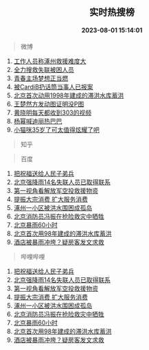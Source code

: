 <div align="center"><h2>实时热搜榜</h2><h4>2023-08-01 15:14:01</h4></div>

> 微博  

1. [工作人员称涿州救援难度大](https://s.weibo.com/weibo?q=%23%E5%B7%A5%E4%BD%9C%E4%BA%BA%E5%91%98%E7%A7%B0%E6%B6%BF%E5%B7%9E%E6%95%91%E6%8F%B4%E9%9A%BE%E5%BA%A6%E5%A4%A7%23&t=31&band_rank=1&Refer=top)<br />
2. [全力搜救失联被困人员](https://s.weibo.com/weibo?q=%23%E5%85%A8%E5%8A%9B%E6%90%9C%E6%95%91%E5%A4%B1%E8%81%94%E8%A2%AB%E5%9B%B0%E4%BA%BA%E5%91%98%23&t=31&band_rank=2&Refer=top)<br />
3. [青春主场梦想正当燃](https://s.weibo.com/weibo?q=%23%E9%9D%92%E6%98%A5%E4%B8%BB%E5%9C%BA%E6%A2%A6%E6%83%B3%E6%AD%A3%E5%BD%93%E7%87%83%23&t=31&band_rank=3&Refer=top)<br />
4. [被CardiB扔话筒当事人已报案](https://s.weibo.com/weibo?q=%23%E8%A2%ABCardiB%E6%89%94%E8%AF%9D%E7%AD%92%E5%BD%93%E4%BA%8B%E4%BA%BA%E5%B7%B2%E6%8A%A5%E6%A1%88%23&t=31&band_rank=4&Refer=top)<br />
5. [北京首次动用1998年建成的滞洪水库蓄洪](https://s.weibo.com/weibo?q=%23%E5%8C%97%E4%BA%AC%E9%A6%96%E6%AC%A1%E5%8A%A8%E7%94%A81998%E5%B9%B4%E5%BB%BA%E6%88%90%E7%9A%84%E6%BB%9E%E6%B4%AA%E6%B0%B4%E5%BA%93%E8%93%84%E6%B4%AA%23&t=31&band_rank=5&Refer=top)<br />
6. [王楚然方发动图证明没P图](https://s.weibo.com/weibo?q=%23%E7%8E%8B%E6%A5%9A%E7%84%B6%E6%96%B9%E5%8F%91%E5%8A%A8%E5%9B%BE%E8%AF%81%E6%98%8E%E6%B2%A1P%E5%9B%BE%23&t=31&band_rank=6&Refer=top)<br />
7. [黄晓明每天都收到303的视频](https://s.weibo.com/weibo?q=%23%E9%BB%84%E6%99%93%E6%98%8E%E6%AF%8F%E5%A4%A9%E9%83%BD%E6%94%B6%E5%88%B0303%E7%9A%84%E8%A7%86%E9%A2%91%23&t=31&band_rank=7&Refer=top)<br />
8. [杨幂喊迪丽热巴巴](https://s.weibo.com/weibo?q=%23%E6%9D%A8%E5%B9%82%E5%96%8A%E8%BF%AA%E4%B8%BD%E7%83%AD%E5%B7%B4%E5%B7%B4%23&t=31&band_rank=8&Refer=top)<br />
9. [小猫咪35岁了可太值得炫耀了吧](https://s.weibo.com/weibo?q=%23%E5%B0%8F%E7%8C%AB%E5%92%AA35%E5%B2%81%E4%BA%86%E5%8F%AF%E5%A4%AA%E5%80%BC%E5%BE%97%E7%82%AB%E8%80%80%E4%BA%86%E5%90%A7%23&t=31&band_rank=9&Refer=top)<br />

> 知乎  


> 百度  

1. [把祝福送给人民子弟兵](https://www.baidu.com/s?wd=%E6%8A%8A%E7%A5%9D%E7%A6%8F%E9%80%81%E7%BB%99%E4%BA%BA%E6%B0%91%E5%AD%90%E5%BC%9F%E5%85%B5&sa=fyb_news&rsv_dl=fyb_news)<br />
2. [北京强降雨14名失联人员已取得联系](https://www.baidu.com/s?wd=%E5%8C%97%E4%BA%AC%E5%BC%BA%E9%99%8D%E9%9B%A814%E5%90%8D%E5%A4%B1%E8%81%94%E4%BA%BA%E5%91%98%E5%B7%B2%E5%8F%96%E5%BE%97%E8%81%94%E7%B3%BB&sa=fyb_news&rsv_dl=fyb_news)<br />
3. [第一视角看解放军空投救援物资](https://www.baidu.com/s?wd=%E7%AC%AC%E4%B8%80%E8%A7%86%E8%A7%92%E7%9C%8B%E8%A7%A3%E6%94%BE%E5%86%9B%E7%A9%BA%E6%8A%95%E6%95%91%E6%8F%B4%E7%89%A9%E8%B5%84&sa=fyb_news&rsv_dl=fyb_news)<br />
4. [提振大宗消费 扩大服务消费](https://www.baidu.com/s?wd=%E6%8F%90%E6%8C%AF%E5%A4%A7%E5%AE%97%E6%B6%88%E8%B4%B9+%E6%89%A9%E5%A4%A7%E6%9C%8D%E5%8A%A1%E6%B6%88%E8%B4%B9&sa=fyb_news&rsv_dl=fyb_news)<br />
5. [涿州一小区被洪水围困成孤岛](https://www.baidu.com/s?wd=%E6%B6%BF%E5%B7%9E%E4%B8%80%E5%B0%8F%E5%8C%BA%E8%A2%AB%E6%B4%AA%E6%B0%B4%E5%9B%B4%E5%9B%B0%E6%88%90%E5%AD%A4%E5%B2%9B&sa=fyb_news&rsv_dl=fyb_news)<br />
6. [北京消防员冯振在抢险救灾中牺牲](https://www.baidu.com/s?wd=%E5%8C%97%E4%BA%AC%E6%B6%88%E9%98%B2%E5%91%98%E5%86%AF%E6%8C%AF%E5%9C%A8%E6%8A%A2%E9%99%A9%E6%95%91%E7%81%BE%E4%B8%AD%E7%89%BA%E7%89%B2&sa=fyb_news&rsv_dl=fyb_news)<br />
7. [北京暴雨60小时](https://www.baidu.com/s?wd=%E5%8C%97%E4%BA%AC%E6%9A%B4%E9%9B%A860%E5%B0%8F%E6%97%B6&sa=fyb_news&rsv_dl=fyb_news)<br />
8. [北京首次用98年建成的滞洪水库蓄洪](https://www.baidu.com/s?wd=%E5%8C%97%E4%BA%AC%E9%A6%96%E6%AC%A1%E7%94%A898%E5%B9%B4%E5%BB%BA%E6%88%90%E7%9A%84%E6%BB%9E%E6%B4%AA%E6%B0%B4%E5%BA%93%E8%93%84%E6%B4%AA&sa=fyb_news&rsv_dl=fyb_news)<br />
9. [酒店被暴雨冲垮？疑房客发文求救](https://www.baidu.com/s?wd=%E9%85%92%E5%BA%97%E8%A2%AB%E6%9A%B4%E9%9B%A8%E5%86%B2%E5%9E%AE%EF%BC%9F%E7%96%91%E6%88%BF%E5%AE%A2%E5%8F%91%E6%96%87%E6%B1%82%E6%95%91&sa=fyb_news&rsv_dl=fyb_news)<br />

> 哔哩哔哩  

1. [把祝福送给人民子弟兵](https://www.baidu.com/s?wd=%E6%8A%8A%E7%A5%9D%E7%A6%8F%E9%80%81%E7%BB%99%E4%BA%BA%E6%B0%91%E5%AD%90%E5%BC%9F%E5%85%B5&sa=fyb_news&rsv_dl=fyb_news)<br />
2. [北京强降雨14名失联人员已取得联系](https://www.baidu.com/s?wd=%E5%8C%97%E4%BA%AC%E5%BC%BA%E9%99%8D%E9%9B%A814%E5%90%8D%E5%A4%B1%E8%81%94%E4%BA%BA%E5%91%98%E5%B7%B2%E5%8F%96%E5%BE%97%E8%81%94%E7%B3%BB&sa=fyb_news&rsv_dl=fyb_news)<br />
3. [第一视角看解放军空投救援物资](https://www.baidu.com/s?wd=%E7%AC%AC%E4%B8%80%E8%A7%86%E8%A7%92%E7%9C%8B%E8%A7%A3%E6%94%BE%E5%86%9B%E7%A9%BA%E6%8A%95%E6%95%91%E6%8F%B4%E7%89%A9%E8%B5%84&sa=fyb_news&rsv_dl=fyb_news)<br />
4. [提振大宗消费 扩大服务消费](https://www.baidu.com/s?wd=%E6%8F%90%E6%8C%AF%E5%A4%A7%E5%AE%97%E6%B6%88%E8%B4%B9+%E6%89%A9%E5%A4%A7%E6%9C%8D%E5%8A%A1%E6%B6%88%E8%B4%B9&sa=fyb_news&rsv_dl=fyb_news)<br />
5. [涿州一小区被洪水围困成孤岛](https://www.baidu.com/s?wd=%E6%B6%BF%E5%B7%9E%E4%B8%80%E5%B0%8F%E5%8C%BA%E8%A2%AB%E6%B4%AA%E6%B0%B4%E5%9B%B4%E5%9B%B0%E6%88%90%E5%AD%A4%E5%B2%9B&sa=fyb_news&rsv_dl=fyb_news)<br />
6. [北京消防员冯振在抢险救灾中牺牲](https://www.baidu.com/s?wd=%E5%8C%97%E4%BA%AC%E6%B6%88%E9%98%B2%E5%91%98%E5%86%AF%E6%8C%AF%E5%9C%A8%E6%8A%A2%E9%99%A9%E6%95%91%E7%81%BE%E4%B8%AD%E7%89%BA%E7%89%B2&sa=fyb_news&rsv_dl=fyb_news)<br />
7. [北京暴雨60小时](https://www.baidu.com/s?wd=%E5%8C%97%E4%BA%AC%E6%9A%B4%E9%9B%A860%E5%B0%8F%E6%97%B6&sa=fyb_news&rsv_dl=fyb_news)<br />
8. [北京首次用98年建成的滞洪水库蓄洪](https://www.baidu.com/s?wd=%E5%8C%97%E4%BA%AC%E9%A6%96%E6%AC%A1%E7%94%A898%E5%B9%B4%E5%BB%BA%E6%88%90%E7%9A%84%E6%BB%9E%E6%B4%AA%E6%B0%B4%E5%BA%93%E8%93%84%E6%B4%AA&sa=fyb_news&rsv_dl=fyb_news)<br />
9. [酒店被暴雨冲垮？疑房客发文求救](https://www.baidu.com/s?wd=%E9%85%92%E5%BA%97%E8%A2%AB%E6%9A%B4%E9%9B%A8%E5%86%B2%E5%9E%AE%EF%BC%9F%E7%96%91%E6%88%BF%E5%AE%A2%E5%8F%91%E6%96%87%E6%B1%82%E6%95%91&sa=fyb_news&rsv_dl=fyb_news)<br />
